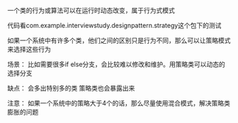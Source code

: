 
一个类的行为或算法可以在运行时动态改变，属于行为式模式

代码看com.example.interviewstudy.designpattern.strategy这个包下的测试


如果一个系统中有许多个类，他们之间的区别只是行为不同，那么可以让策略模式来选择这些行为


场景：
比如需要很多if else分支，会比较难以修改和维护。用策略类可以动态的选择分支

缺点：
会多出特别多的类
策略类也会暴露出来

注意：
如果一个系统中的策略大于4个的话，那么尽量使用混合模式，解决策略类膨胀的问题


